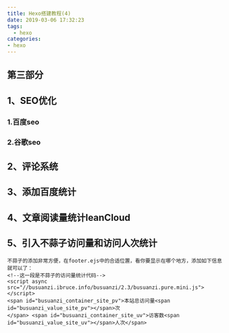 ```yaml
---
title: Hexo搭建教程(4)
date: 2019-03-06 17:32:23
tags: 
  - hexo
categories:
- hexo 
---
```

## 第三部分

## 1、SEO优化

### 1.百度seo

### 2.谷歌seo

## 2、评论系统

## 3、添加百度统计

## 4、文章阅读量统计leanCloud

## 5、引入不蒜子访问量和访问人次统计
    
    不蒜子的添加非常方便，在footer.ejs中的合适位置，看你要显示在哪个地方，添加如下信息就可以了：
    <!--这一段是不蒜子的访问量统计代码--> 
    <script async src="//busuanzi.ibruce.info/busuanzi/2.3/busuanzi.pure.mini.js"></script> 
    <span id="busuanzi_container_site_pv">本站总访问量<span id="busuanzi_value_site_pv"></span>次   
    </span> <span id="busuanzi_container_site_uv">访客数<span id="busuanzi_value_site_uv"></span>人次</span>
